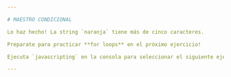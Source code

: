 ```yaml
---

# MAESTRO CONDICIONAL

Lo haz hecho! La string `naranja` tiene más de cinco caracteres.

Preparate para practicar **for loops** en el próximo ejercicio!

Ejecuta `javascripting` en la consola para seleccionar el siguiente ejercicio.

---
```

